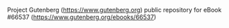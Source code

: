 Project Gutenberg (https://www.gutenberg.org) public repository for
eBook #66537 (https://www.gutenberg.org/ebooks/66537)
